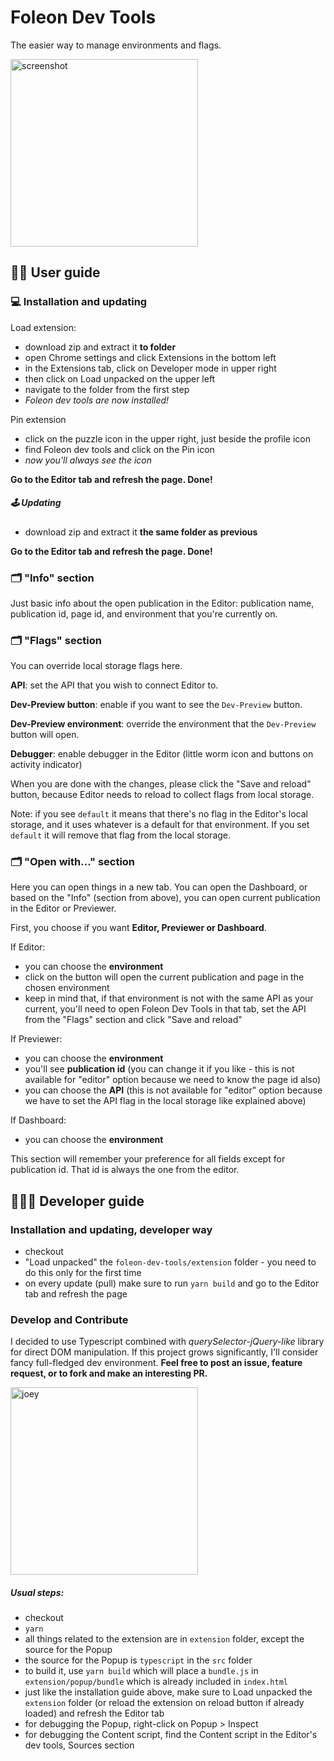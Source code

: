 # Foleon Dev Tools

The easier way to manage environments and flags.

<img src="https://i.imgur.com/itbSrwn.png" alt="screenshot" width="300">

## 🕺🏻 User guide

### 💻 Installation and updating

Load extension:
- download zip and extract it **to folder**
- open Chrome settings and click Extensions in the bottom left
- in the Extensions tab, click on Developer mode in upper right
- then click on Load unpacked on the upper left
- navigate to the folder from the first step
- *Foleon dev tools are now installed!*

Pin extension
- click on the puzzle icon in the upper right, just beside the profile icon
- find Foleon dev tools and click on the Pin icon
- *now you'll always see the icon*

**Go to the Editor tab and refresh the page. Done!**

##### 🕹 Updating
- download zip and extract it **the same folder as previous**

**Go to the Editor tab and refresh the page. Done!**

### 🗂 "Info" section

Just basic info about the open publication in the Editor: publication name,
publication id, page id, and environment that you're currently on.

### 🗂 "Flags" section

You can override local storage flags here.

**API**: set the API that you wish to connect Editor to.

**Dev-Preview button**: enable if you want to see the `Dev-Preview` button.

**Dev-Preview environment**: override the environment that the `Dev-Preview` button will open.

**Debugger**: enable debugger in the Editor (little worm icon and buttons on activity indicator)

When you are done with the changes, please click the "Save and reload" button, because Editor needs to reload to
collect flags from local storage.

Note: if you see `default` it means that there's no flag in the Editor's local storage, and it uses whatever is a default for that environment.
If you set `default` it will remove that flag from the local storage.

### 🗂 "Open with..." section

Here you can open things in a new tab. You can open the Dashboard, or based on the "Info" (section from above), you can open current publication in the Editor or Previewer.

First, you choose if you want **Editor, Previewer or Dashboard**.

If Editor:
- you can choose the **environment**
- click on the button will open the current publication and page in the chosen environment
- keep in mind that, if that environment is not with the same API as your current, you'll need to open Foleon Dev Tools in that tab, set the API from the "Flags" section and click "Save and reload"

If Previewer:
- you can choose the **environment**
- you'll see **publication id** (you can change it if you like - this is not available for "editor" option because we need to know the page id also)
- you can choose the **API** (this is not available for "editor" option because we have to set the API flag in the local storage like explained above)

If Dashboard:
- you can choose the **environment**

This section will remember your preference for all fields except for publication id. That id is always the one from the editor.

## 👨🏻‍💻 Developer guide

### Installation and updating, developer way

- checkout
- "Load unpacked" the `foleon-dev-tools/extension` folder - you need to do this only for the first time
- on every update (pull) make sure to run `yarn build` and go to the Editor tab and refresh the page

### Develop and Contribute

I decided to use Typescript combined with _querySelector-jQuery-like_ library for direct DOM manipulation.
If this project grows significantly, I'll consider fancy full-fledged dev environment.
**Feel free to post an issue, feature request, or to fork and make an interesting PR.**

<img src="https://i.imgur.com/fyNBqmI.png" alt="joey" width="300">

##### Usual steps:
- checkout
- `yarn`
- all things related to the extension are in `extension` folder, except the source for the Popup
- the source for the Popup is `typescript` in the `src` folder
- to build it, use `yarn build` which will place a `bundle.js` in `extension/popup/bundle` which is already included in `index.html`
- just like the installation guide above, make sure to Load unpacked the `extension` folder (or reload the extension on reload button if already loaded) and refresh the Editor tab
- for debugging the Popup, right-click on Popup > Inspect
- for debugging the Content script, find the Content script in the Editor's dev tools, Sources section

